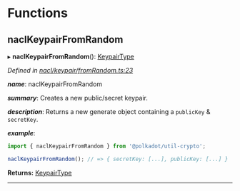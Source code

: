 

# Functions

<a id="naclkeypairfromrandom"></a>

##  naclKeypairFromRandom

▸ **naclKeypairFromRandom**(): [KeypairType](_types_.md#keypairtype)

*Defined in [nacl/keypair/fromRandom.ts:23](https://github.com/polkadot-js/common/blob/4b1681d/packages/util-crypto/src/nacl/keypair/fromRandom.ts#L23)*

*__name__*: naclKeypairFromRandom

*__summary__*: Creates a new public/secret keypair.

*__description__*: Returns a new generate object containing a `publicKey` & `secretKey`.

*__example__*:   

```javascript
import { naclKeypairFromRandom } from '@polkadot/util-crypto';

naclKeypairFromRandom(); // => { secretKey: [...], publicKey: [...] }
```

**Returns:** [KeypairType](_types_.md#keypairtype)

___


